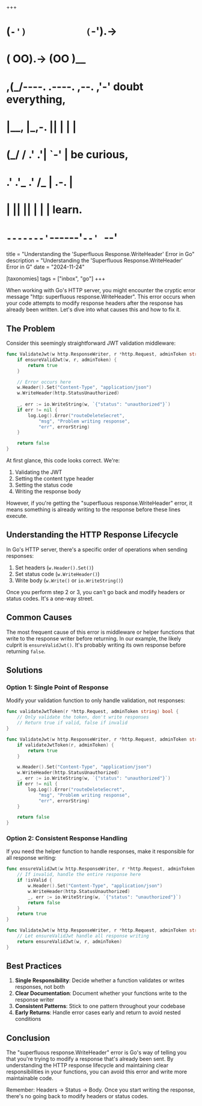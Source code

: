 +++
#   (`-')           (`-').->
#   ( OO).->        (OO )__
# ,(_/----. .----. ,--. ,'-' doubt everything,
# |__,    |\_,-.  ||  | |  |
#  (_/   /    .' .'|  `-'  | be curious,
#  .'  .'_  .'  /_ |  .-.  |
# |       ||      ||  | |  | learn.
# `-------'`------'`--' `--'

title = "Understanding the 'Superfluous Response.WriteHeader' Error in Go"
description = "Understanding the 'Superfluous Response.WriteHeader' Error in G"
date = "2024-11-24"

[taxonomies]
tags = ["inbox", "go"]
+++

When working with Go's HTTP server, you might encounter the cryptic error message "http: superfluous response.WriteHeader". This error occurs when your code attempts to modify response headers after the response has already been written. Let's dive into what causes this and how to fix it.

## The Problem

Consider this seemingly straightforward JWT validation middleware:

```go
func ValidateJwt(w http.ResponseWriter, r *http.Request, adminToken string) bool {
    if ensureValidJwt(w, r, adminToken) {
        return true
    }

    // Error occurs here
    w.Header().Set("Content-Type", "application/json")
    w.WriteHeader(http.StatusUnauthorized)
    
    _, err := io.WriteString(w, `{"status": "unauthorized"}`)
    if err != nil {
        log.Log().Error("routeDeleteSecret",
            "msg", "Problem writing response",
            "err", errorString)
    }

    return false
}
```

At first glance, this code looks correct. We're:
1. Validating the JWT
2. Setting the content type header
3. Setting the status code
4. Writing the response body

However, if you're getting the "superfluous response.WriteHeader" error, it means something is already writing to the response before these lines execute.

## Understanding the HTTP Response Lifecycle

In Go's HTTP server, there's a specific order of operations when sending responses:

1. Set headers (`w.Header().Set()`)
2. Set status code (`w.WriteHeader()`)
3. Write body (`w.Write()` or `io.WriteString()`)

Once you perform step 2 or 3, you can't go back and modify headers or status codes. It's a one-way street.

## Common Causes

The most frequent cause of this error is middleware or helper functions that write to the response writer before returning. In our example, the likely culprit is `ensureValidJwt()`. It's probably writing its own response before returning `false`.

## Solutions

### Option 1: Single Point of Response

Modify your validation function to only handle validation, not responses:

```go
func validateJwtToken(r *http.Request, adminToken string) bool {
    // Only validate the token, don't write responses
    // Return true if valid, false if invalid
}

func ValidateJwt(w http.ResponseWriter, r *http.Request, adminToken string) bool {
    if validateJwtToken(r, adminToken) {
        return true
    }

    w.Header().Set("Content-Type", "application/json")
    w.WriteHeader(http.StatusUnauthorized)
    _, err := io.WriteString(w, `{"status": "unauthorized"}`)
    if err != nil {
        log.Log().Error("routeDeleteSecret",
            "msg", "Problem writing response",
            "err", errorString)
    }

    return false
}
```

### Option 2: Consistent Response Handling

If you need the helper function to handle responses, make it responsible for all response writing:

```go
func ensureValidJwt(w http.ResponseWriter, r *http.Request, adminToken string) bool {
    // If invalid, handle the entire response here
    if !isValid {
        w.Header().Set("Content-Type", "application/json")
        w.WriteHeader(http.StatusUnauthorized)
        _, err := io.WriteString(w, `{"status": "unauthorized"}`)
        return false
    }
    return true
}

func ValidateJwt(w http.ResponseWriter, r *http.Request, adminToken string) bool {
    // Let ensureValidJwt handle all response writing
    return ensureValidJwt(w, r, adminToken)
}
```

## Best Practices

1. **Single Responsibility**: Decide whether a function validates or writes responses, not both
2. **Clear Documentation**: Document whether your functions write to the response writer
3. **Consistent Patterns**: Stick to one pattern throughout your codebase
4. **Early Returns**: Handle error cases early and return to avoid nested conditions

## Conclusion

The "superfluous response.WriteHeader" error is Go's way of telling you that you're trying to modify a response that's already been sent. By understanding the HTTP response lifecycle and maintaining clear responsibilities in your functions, you can avoid this error and write more maintainable code.

Remember: Headers → Status → Body. Once you start writing the response, there's no going back to modify headers or status codes.
